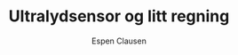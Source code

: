 ---
title: Ultralydsensor og litt regning
level: 3
author: Espen Clausen
language: nb
external: https://espenec.files.wordpress.com/2015/09/lego-mindstorms-del-3-2.pdf
---